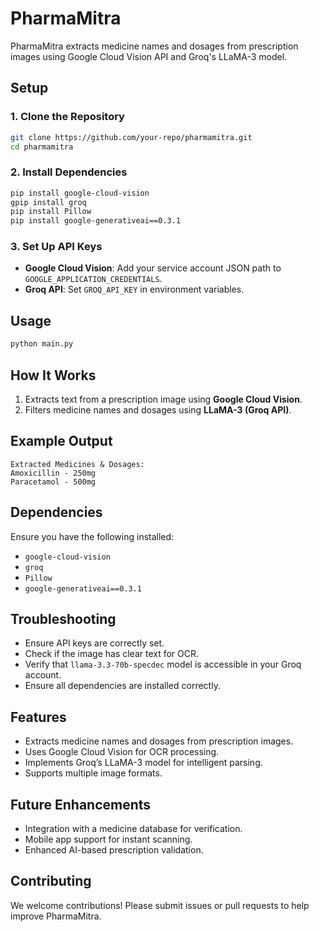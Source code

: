 <!-- # PharmaMitra

PharmaMitra extracts medicine names and dosages from prescription images using Google Cloud Vision API and Groq's LLaMA-3 model.

## Setup

1. **Clone the Repository**
   ```sh
   git clone https://github.com/your-repo/pharmamitra.git
   ```

2. **Install Dependencies**
   ```sh
   pip install google-cloud-vision groq
   ```

3. **Set Up API Keys**
   - Google Cloud Vision: Add your service account JSON path to `GOOGLE_APPLICATION_CREDENTIALS`.
   - Groq API: Set `GROQ_API_KEY` in environment variables.

## Usage

```sh
python main.py
```

## How It Works
1. Extracts text from a prescription image using **Google Cloud Vision**.
2. Filters medicine names and dosages using **LLaMA-3 (Groq API)**.

## Example Output
```
Extracted Medicines & Dosages:
Amoxicillin - 250mg
Paracetamol - 500mg
```

## Troubleshooting
- Ensure API keys are correctly set.
- Check if the image has clear text for OCR.
- Verify that `llama-3.3-70b-specdec` model is accessible in your Groq account.
 -->

# PharmaMitra

PharmaMitra extracts medicine names and dosages from prescription images using Google Cloud Vision API and Groq's LLaMA-3 model.

## Setup

### 1. Clone the Repository
```sh
git clone https://github.com/your-repo/pharmamitra.git
cd pharmamitra
```

### 2. Install Dependencies
```sh
pip install google-cloud-vision
gpip install groq
pip install Pillow
pip install google-generativeai==0.3.1
```

### 3. Set Up API Keys
- **Google Cloud Vision**: Add your service account JSON path to `GOOGLE_APPLICATION_CREDENTIALS`.
- **Groq API**: Set `GROQ_API_KEY` in environment variables.

## Usage

```sh
python main.py
```

## How It Works
1. Extracts text from a prescription image using **Google Cloud Vision**.
2. Filters medicine names and dosages using **LLaMA-3 (Groq API)**.

## Example Output
```
Extracted Medicines & Dosages:
Amoxicillin - 250mg
Paracetamol - 500mg
```

## Dependencies
Ensure you have the following installed:
- `google-cloud-vision`
- `groq`
- `Pillow`
- `google-generativeai==0.3.1`

## Troubleshooting
- Ensure API keys are correctly set.
- Check if the image has clear text for OCR.
- Verify that `llama-3.3-70b-specdec` model is accessible in your Groq account.
- Ensure all dependencies are installed correctly.

## Features
- Extracts medicine names and dosages from prescription images.
- Uses Google Cloud Vision for OCR processing.
- Implements Groq’s LLaMA-3 model for intelligent parsing.
- Supports multiple image formats.

## Future Enhancements
- Integration with a medicine database for verification.
- Mobile app support for instant scanning.
- Enhanced AI-based prescription validation.

## Contributing
We welcome contributions! Please submit issues or pull requests to help improve PharmaMitra.


